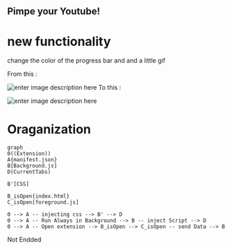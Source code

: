 ## Pimpe your Youtube!

# new functionality 
change the color of the progress bar and and a little gif

 From this :
 
![enter image description here](https://zupimages.net/up/23/05/tmbq.png)
To this :

![enter image description here](https://zupimages.net/up/23/05/bctx.png)

# Oraganization

```mermaid
graph 
0((Extension))
A{manifest.json}
B[Background.js]
D(CurrentTabs)

B'[CSS]

B_isOpen{index.html}
C_isOpen[foreground.js]

0 --> A -- injecting css --> B' --> D
0 --> A -- Run Always in Background --> B -- inject Script --> D
0 --> A -- Open extension --> B_isOpen --> C_isOpen -- send Data --> B
```

Not Endded

